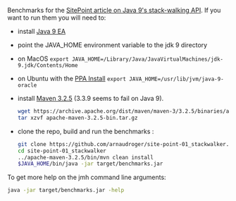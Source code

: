 Benchmarks for the [SitePoint article on Java 9's stack-walking API](https://www.sitepoint.com/deep-dive-into-java-9s-stack-walking-api).
If you want to run them you will need to:

* install [Java 9 EA](https://jdk9.java.net/download/)
* point the JAVA_HOME environment variable to the jdk 9 directory
 * on MacOS `export JAVA_HOME=/Library/Java/JavaVirtualMachines/jdk-9.jdk/Contents/Home`
 * on Ubuntu with the [PPA Install](https://launchpad.net/~webupd8team/+archive/ubuntu/java/+index?field.series_filter=xenial) `export JAVA_HOME=/usr/lib/jvm/java-9-oracle`
* install [Maven 3.2.5](https://archive.apache.org/dist/maven/maven-3/3.2.5/binaries/) (3.3.9 seems to fail on Java 9).

  ```bash
  wget https://archive.apache.org/dist/maven/maven-3/3.2.5/binaries/apache-maven-3.2.5-bin.tar.gz
  tar xzvf apache-maven-3.2.5-bin.tar.gz
  ```

* clone the repo, build and run the benchmarks :

  ```bash
  git clone https://github.com/arnaudroger/site-point-01_stackwalker.git
  cd site-point-01_stackwalker
  ../apache-maven-3.2.5/bin/mvn clean install
  $JAVA_HOME/bin/java -jar target/benchmarks.jar
  ```
  
To get more help on the jmh command line arguments:

```bash
java -jar target/benchmarks.jar -help
```
